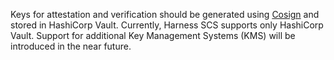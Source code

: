 Keys for attestation and verification should be generated using [Cosign](https://docs.sigstore.dev/cosign/key_management/signing_with_self-managed_keys/) and stored in HashiCorp Vault. Currently, Harness SCS supports only HashiCorp Vault. Support for additional Key Management Systems (KMS) will be introduced in the near future.
